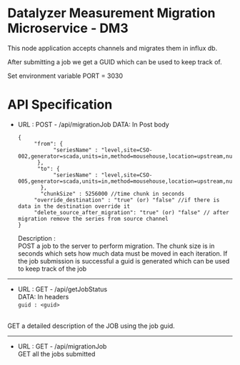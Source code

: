 # Datalyzer Measurement Migration Microservice - DM3

This node application accepts channels and migrates them in influx db.

After submitting a job we get a GUID which can be used to keep track of.

Set environment variable PORT = 3030

# API Specification
* URL : POST - <serverip>/api/migrationJob
  DATA:
  In Post body
  ```
  {
	   "from": {
		     "seriesName" : "level,site=CSO-002,generator=scada,units=in,method=mousehouse,location=upstream,number=1"
	    },
	    "to": {
		     "seriesName" : "level,site=CSO-005,generator=scada,units=in,method=mousehouse,location=upstream,number=1"
	     },
	     "chunkSize" : 5256000 //time chunk in seconds
       "override_destination" : "true" (or) "false" //if there is data in the destination override it
       "delete_source_after_migration": "true" (or) "false" // after migration remove the series from source channel
  }
  ```
  Description : <br />
  POST a job to the server to perform migration. The chunk size is in seconds which sets how much data must be moved in each iteration. If the job submission is successful a guid is generated which can be used to keep track of the job

<hr />

* URL : GET - <serverip>/api/getJobStatus <br />
  DATA: In headers <br />
    ` guid : <guid> `

<br />  GET a detailed description of the JOB using the job guid.

<hr />

* URL : GET - <serverip>/api/migrationJob
  <br />
  GET all the jobs submitted
